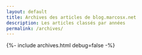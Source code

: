 ```yaml
---
layout: default
title: Archives des articles de blog.marcosx.net
description: Les articles classés par années
permalink: /archives/
---
```


{%- include archives.html debug=false -%}
